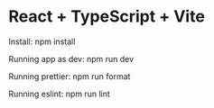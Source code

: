 # React + TypeScript + Vite

Install:
npm install

Running app as dev:
npm run dev

Running prettier:
npm run format

Running eslint:
npm run lint
